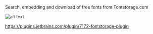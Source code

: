 Search, embedding and download of free fonts from Fontstorage.com

![alt text](https://fontstorage.com/static/i/jb.gif)

https://plugins.jetbrains.com/plugin/7172-fontstorage-plugin
